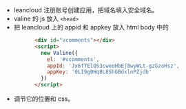 - leancloud 注册账号创建应用，把域名填入安全域名。
- valine 的 js 放入 `<head>`
- 把 leancloud 上的 appid 和 appkey 放入 html body 中的

```html
          <div id="vcomments"></div>
          <script>
            new Valine({
              el: '#vcomments',
              appId: 'Jx6fTElQS3cweoHbEj8wyWLt-gzGzoHsz',
              appKey: '0LI9g0Hq8L8ShGBdxlnPZjdb'
            })
          </script>
```

- 调节它的位置和 css。

